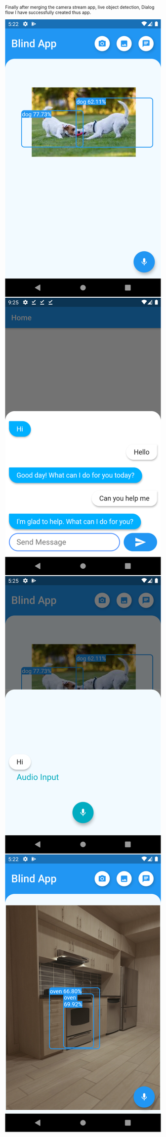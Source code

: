 Finally after merging the camera stream app, live object detection, Dialog flow I have successfully created thus app.

![Camera](https://github.com/Harsh3211/BlindApp_chatbot/blob/master/screenshots/Screenshot_gallery.png)
![Chat](https://github.com/Harsh3211/BlindApp_chatbot/blob/master/screenshots/Screenshot_chat.png)
![Chat](https://github.com/Harsh3211/BlindApp_chatbot/blob/master/screenshots/Screenshot_mic.png)
![Chat](https://github.com/Harsh3211/BlindApp_chatbot/blob/master/screenshots/Screenshot_camera.png)


